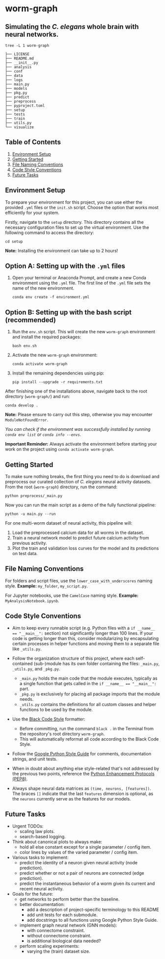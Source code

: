 # worm-graph
## Simulating the _C. elegans_ whole brain with neural networks.

`tree -L 1 worm-graph`
```
├── LICENSE
├── README.md
├── __init__.py
├── analysis
├── conf
├── data
├── logs
├── main.py
├── models
├── pkg.py
├── predict
├── preprocess
├── pyproject.toml
├── setup
├── tests
├── train
├── utils.py
└── visualize
```
## Table of Contents
1. [Environment Setup](#environment-setup)
2. [Getting Started](#getting-started)
3. [File Naming Conventions](#file-naming-conventions)
4. [Code Style Conventions](#code-style-conventions)
5. [Future Tasks](#future-tasks)

## Environment Setup

To prepare your environment for this project, you can use either the provided `.yml` files or the `init.sh` script. Choose the option that works most efficiently for your system.

Firstly, navigate to the `setup` directory. This directory contains all the necessary configuration files to set up the virtual environment. Use the following command to access the directory:

```
cd setup
```

**Note:** Installing the environment can take up to 2 hours!

## Option A: Setting up with the `.yml` files

1. Open your terminal or Anaconda Prompt, and create a new Conda environment using the `.yml` file. The first line of the `.yml` file sets the name of the new environment.

    ```
    conda env create -f environment.yml
    ```

## Option B: Setting up with the bash script (recommended)

1. Run the `env.sh` script. This will create the new `worm-graph` environment and install the required packages:

    ```
    bash env.sh
    ```

2. Activate the new `worm-graph` environment:

    ```
    conda activate worm-graph
    ```

3. Install the remaining dependencies using pip:

    ```
    pip install --upgrade -r requirements.txt
    ```

After finishing one of the installations above, navigate back to the root directory (`worm-graph/`) and run:

    conda develop .

**Note:** Please ensure to carry out this step, otherwise you may encounter `ModuleNotFoundError`.

*You can check if the environment was successfully installed by running `conda env list` or `conda info --envs`.*

**Important Reminder:** Always activate the environment before starting your work on the project using `conda activate worm-graph`.

## Getting Started

To make sure nothing breaks, the first thing you need to do is download and preprocess our curated collection of _C. elegans_ neural activity datasets. 
From the root (`worm-graph`) directory, run the command:

`python preprocess/_main.py`

Now you can run the main script as a demo of the fully functional pipeline:

`python -u main.py --run`

For one multi-worm dataset of neural activity, this pipeline will:
1. Load the preprocessed calcium data for all worms in the dataset.
2. Train a neural network model to predict future calcium activity from previous activity.
3. Plot the train and validation loss curves for the model and its predictions on test data.

## File Naming Conventions

For folders and script files, use the `lower_case_with_underscores` naming style.
**Example:** `my_folder`, `my_script.py`.

For Jupyter notebooks, use the `CamelCase` naming style.
**Example:** `MyAnalysisNotebook.ipynb`.

## Code Style Conventions

- Aim to keep every runnable script (e.g. Python files with a `if __name__ == "__main__":` section) not significantly longer than 100 lines. If your code is getting longer than this, consider modularizing by encapsulating certain processes in helper functions and moving them to a separate file like `_utils.py`.

- Follow the organization structure of this project, where each self-contained (sub-)module has its own folder containing the files: `_main.py`, `_utils.py`, and `_pkg.py`.
  - `_main.py` holds the main code that the module executes, typically as a single function that gets called in the `if __name__ == "__main__":` part.
  - `_pkg.py` is exclusively for placing all package imports that the module needs.
  - `_utils.py` contains the definitions for all custom classes and helper functions to be used by the module.

- Use the [Black Code Style](https://github.com/psf/black) formatter:
  - Before committing, run the command `black .` in the Terminal from the repository's root directory `worm-graph`.
  - This will automatically reformat all code according to the Black Code Style.

- Follow the [Google Python Style Guide](https://google.github.io/styleguide/pyguide.html) for comments, documentation strings, and unit tests.

- When in doubt about anything else style-related that's not addressed by the previous two points, reference the [Python Enhancement Protocols (PEP8)](https://peps.python.org/pep-0008/).

- Always shape neural data matrices as `(time, neurons, [features])`. The braces `[]` indicate that the last `features` dimension is optional, as the `neurons` currently serve as the features for our models.

## Future Tasks

- Urgent TODOs: 
   - scaling law plots.
   - search-based logging.
- Think about canonical plots to always make:
   - hold all else constant except for a single parameter / config item.
   - color lines by values of the varied parameter / config item.
- Various tasks to implement:
   - predict the identity of a neuron given neural activity (node prediction).
   - predict whether or not a pair of neurons are connected (edge prediction). 
   - predict the instantaneous behavior of a worm given its current and recent neural activity.
- Goals for the future:
   - get networks to perform better than the baseline.
   - better documentation:
      - add a description of project-specific terminology to this README
      - add unit tests for each submodule.
      - add docstrings to all functions using Google Python Style Guide.
   - implement graph neural network (GNN models):
      - with connectome constraint.
      - without connectome constraint.
      - is additional biological data needed?
   - perform scaling experiments:
      - varying the (train) dataset size.
